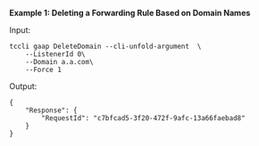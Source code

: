 **Example 1: Deleting a Forwarding Rule Based on Domain Names**



Input: 

```
tccli gaap DeleteDomain --cli-unfold-argument  \
    --ListenerId 0\
    --Domain a.a.com\
    --Force 1
```

Output: 
```
{
    "Response": {
        "RequestId": "c7bfcad5-3f20-472f-9afc-13a66faebad8"
    }
}
```

